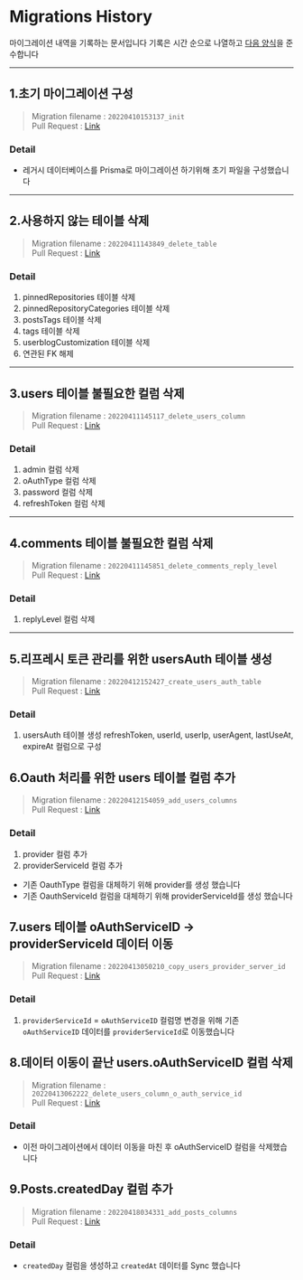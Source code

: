 # Migrations History

마이그레이션 내역을 기록하는 문서입니다
기록은 시간 순으로 나열하고 [다음 양식](https://github.com/TIL-Log-lab/Tilog-server-node-v2/discussions/4#discussioncomment-2568167)을 준수합니다

---

## 1.초기 마이그레이션 구성

> Migration filename : `20220410153137_init`  
> Pull Request : [Link](https://github.com/TIL-Log-lab/Tilog-server-node-v2/pull/6)

### Detail

- 레거시 데이터베이스를 Prisma로 마이그레이션 하기위해 초기 파일을 구성했습니다

---

## 2.사용하지 않는 테이블 삭제

> Migration filename : `20220411143849_delete_table`  
> Pull Request : [Link](https://github.com/TIL-Log-lab/Tilog-server-node-v2/pull/14)

### Detail

1. pinnedRepositories 테이블 삭제
2. pinnedRepositoryCategories 테이블 삭제
3. postsTags 테이블 삭제
4. tags 테이블 삭제
5. userblogCustomization 테이블 삭제
6. 연관된 FK 해제

---

## 3.users 테이블 불필요한 컬럼 삭제

> Migration filename : `20220411145117_delete_users_column`  
> Pull Request : [Link](https://github.com/TIL-Log-lab/Tilog-server-node-v2/pull/14)

### Detail

1. admin 컬럼 삭제
2. oAuthType 컬럼 삭제
3. password 컬럼 삭제
4. refreshToken 컬럼 삭제

---

## 4.comments 테이블 불필요한 컬럼 삭제

> Migration filename : `20220411145851_delete_comments_reply_level`  
> Pull Request : [Link](https://github.com/TIL-Log-lab/Tilog-server-node-v2/pull/14)

### Detail

1. replyLevel 컬럼 삭제

---

## 5.리프레시 토큰 관리를 위한 usersAuth 테이블 생성

> Migration filename : `20220412152427_create_users_auth_table`  
> Pull Request : [Link](https://github.com/TIL-Log-lab/Tilog-server-node-v2/pull/19)

### Detail

1. usersAuth 테이블 생성
   refreshToken, userId, userIp, userAgent, lastUseAt, expireAt 컬럼으로 구성

## 6.Oauth 처리를 위한 users 테이블 컬럼 추가

> Migration filename : `20220412154059_add_users_columns`  
> Pull Request : [Link](https://github.com/TIL-Log-lab/Tilog-server-node-v2/pull/19)

### Detail

1. provider 컬럼 추가
2. providerServiceId 컬럼 추가

- 기존 OauthType 컬럼을 대체하기 위해 provider를 생성 했습니다
- 기존 OauthServiceId 컬럼을 대체하기 위해 providerServiceId를 생성 했습니다

## 7.users 테이블 oAuthServiceID -> providerServiceId 데이터 이동

> Migration filename : `20220413050210_copy_users_provider_server_id`  
> Pull Request : [Link](https://github.com/TIL-Log-lab/Tilog-server-node-v2/pull/19)

### Detail

1. `providerServiceId` = `oAuthServiceID`
   컬럼명 변경을 위해 기존 `oAuthServiceID` 데이터를 `providerServiceId`로 이동했습니다

## 8.데이터 이동이 끝난 users.oAuthServiceID 컬럼 삭제

> Migration filename : `20220413062222_delete_users_column_o_auth_service_id`  
> Pull Request : [Link](https://github.com/TIL-Log-lab/Tilog-server-node-v2/pull/19)

### Detail

- 이전 마이그레이션에서 데이터 이동을 마친 후 oAuthServiceID 컬럼을 삭제했습니다

## 9.Posts.createdDay 컬럼 추가

> Migration filename : `20220418034331_add_posts_columns`  
> Pull Request : [Link](https://github.com/TIL-Log-lab/Tilog-server-node-v2/pull/32)

### Detail

- `createdDay` 컬럼을 생성하고 `createdAt` 데이터를 Sync 했습니다 
